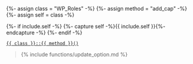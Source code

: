 {%- assign class = "WP_Roles" -%}
{%- assign method = "add_cap" -%}
{%- assign self = class -%}

{%- if include.self -%}
  {%- capture self -%}{{ include.self }}{%- endcapture -%}
{%- endif -%}

<p><code><a href="https://developer.wordpress.org/reference/classes/{{ class | downcase }}/{{ method | downcase }}/">{{ class }}::{{ method }}()</a></code></p>

<blockquote>

{% include functions/update_option.md %}

</blockquote>
